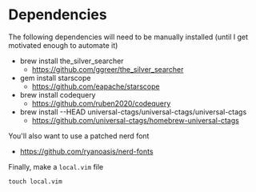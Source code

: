 # Dependencies

The following dependencies will need to be manually installed (until I get motivated enough to automate it)

- brew install the_silver_searcher
  - https://github.com/ggreer/the_silver_searcher
- gem install starscope
  - https://github.com/eapache/starscope
- brew install codequery
  - https://github.com/ruben2020/codequery
- brew install --HEAD universal-ctags/universal-ctags/universal-ctags
  - https://github.com/universal-ctags/homebrew-universal-ctags

You'll also want to use a patched nerd font

- https://github.com/ryanoasis/nerd-fonts

Finally, make a `local.vim` file

`touch local.vim`
